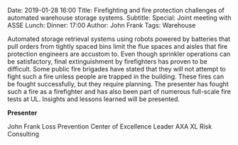 Date: 2019-01-28 16:00
Title: Firefighting and fire protection challenges of automated warehouse storage systems.
Subtitle: 
Special: Joint meeting with ASSE
Lunch:
Dinner: 17:00
Author: John Frank
Tags: Warehouse

Automated storage retrieval systems using robots powered by batteries that pull orders from tightly spaced bins limit the flue spaces and aisles that fire protection engineers are accustom to. Even though sprinkler operations can be satisfactory, final extinguishment by firefighters has proven to be difficult. Some public fire brigades have stated that they will not attempt to fight such a fire unless people are trapped in the building. These fires can be fought successfully, but they require planning. The presenter has fought such a fire as a firefighter and has also been part of numerous full-scale fire tests at UL. Insights and lessons learned will be presented.

**Presenter**

John Frank
Loss Prevention Center of Excellence Leader
AXA XL Risk Consulting